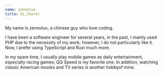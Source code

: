 ```yaml
---
name: zennolux
title: Hi,there!
---
```


My name is zennolux, a chinese guy who love coding.

I have been a software engineer for several years, in the past, I mainly used PHP due to the necessity of my work; however, I do not particularly like it. Now, I prefer using TypeScript and Rust much more.

In my spare time, I usually play mobile games as daily entertainment, especially racing games; QQ Speed is my favorite one. In addition, watching classic American movies and TV series is another hobbyof mine.
